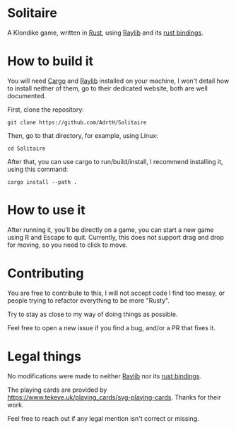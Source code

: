 # Solitaire
A Klondike game, written in [Rust](https://www.rust-lang.org/), using [Raylib](https://www.raylib.com/) and its [rust bindings](https://github.com/deltaphc/raylib-rs).

# How to build it
You will need [Cargo](https://doc.rust-lang.org/cargo/) and [Raylib](https://www.raylib.com/) installed on your machine, I won't detail how to install neither of them, go to their dedicated website, both are well documented.

First, clone the repository:
```
git clone https://github.com/AdrtH/Solitaire
```

Then, go to that directory, for example, using Linux:
```
cd Solitaire
```

After that, you can use cargo to run/build/install, I recommend installing it, using this command:
```
cargo install --path .
```

# How to use it
After running it, you'll be directly on a game, you can start a new game using R and Escape to quit.
Currently, this does not support drag and drop for moving, so you need to click to move.

# Contributing
You are free to contribute to this, I will not accept code I find too messy, or people trying to refactor everything to be more "Rusty".

Try to stay as close to my way of doing things as possible.

Feel free to open a new issue if you find a bug, and/or a PR that fixes it.

# Legal things
No modifications were made to neither [Raylib](https://www.raylib.com/) nor its [rust bindings](https://github.com/deltaphc/raylib-rs).

The playing cards are provided by https://www.tekeye.uk/playing_cards/svg-playing-cards. Thanks for their work.

Feel free to reach out if any legal mention isn't correct or missing.
